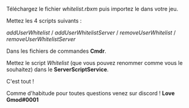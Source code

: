 Téléchargez le fichier *whitelist.rbxm* puis importez le dans votre jeu.

Mettez les 4 scripts suivants :

*addUserWhitelist*
 / *addUserWhitelistServer*
 / *removeUserWhitelist*
 / *removeUserWhitelistServer*

Dans les fichiers de commandes **Cmdr**.

Mettez le script *Whitelist* (que vous pouvez renommer comme vous le souhaitez) dans le **ServerScriptService**.

C'est tout !

Comme d'habitude pour toutes questions venez sur discord ! **Love Gmod#0001**
